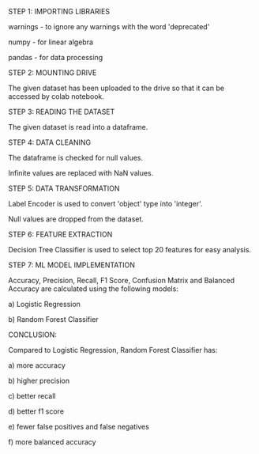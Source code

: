 STEP 1:  IMPORTING LIBRARIES

warnings - to ignore any warnings with the word 'deprecated'

numpy - for linear algebra

pandas - for data processing


STEP 2:  MOUNTING DRIVE

The given dataset has been uploaded to the drive so that it can be accessed by colab notebook.


STEP 3:  READING THE DATASET

The given dataset is read into a dataframe.


STEP 4:  DATA CLEANING

The dataframe is checked for null values.

Infinite values are replaced with NaN values.


STEP 5:  DATA TRANSFORMATION

Label Encoder is used to convert 'object' type into 'integer'.

Null values are dropped from the dataset.


STEP 6:  FEATURE EXTRACTION

Decision Tree Classifier is used to select top 20 features for easy analysis.


STEP 7:  ML MODEL IMPLEMENTATION

Accuracy, Precision, Recall, F1 Score, Confusion Matrix and Balanced Accuracy are calculated using the following models:

a) Logistic Regression

b) Random Forest Classifier


CONCLUSION:

Compared to Logistic Regression, Random Forest Classifier has:

a) more accuracy

b) higher precision

c) better recall

d) better f1 score

e) fewer false positives and false negatives

f) more balanced accuracy
